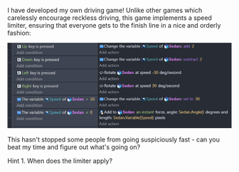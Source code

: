 I have developed my own driving game! Unlike other games which carelessly encourage reckless driving, this game implements a speed limiter, ensuring that everyone gets to the finish line in a nice and orderly fashion:

![](logic.png)

This hasn't stopped some people from going suspiciously fast - can you beat my time and figure out what's going on?

Hint 1. When does the limiter apply?